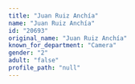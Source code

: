 ```yaml
---
title: "Juan Ruiz Anchía"
name: "Juan Ruiz Anchía"
id: "20693"
original_name: "Juan Ruiz Anchía"
known_for_department: "Camera"
gender: "2"
adult: "false"
profile_path: "null"
---
```

